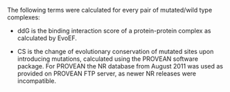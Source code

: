 The following terms were calculated for every pair of mutated/wild type complexes:

* ddG is the binding interaction score of a protein-protein complex as calculated by EvoEF.

* CS is the change of evolutionary conservation of mutated sites upon introducing mutations, calculated using the PROVEAN software package.
  For PROVEAN the NR database from August 2011 was used as provided on PROVEAN FTP server, as newer NR releases were incompatible.
